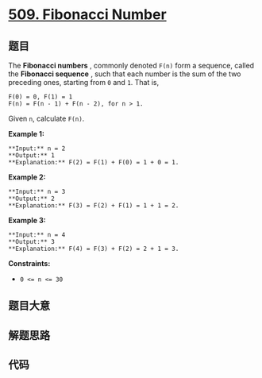 # [509. Fibonacci Number](https://leetcode.com/problems/fibonacci-number)

## 题目

The **Fibonacci numbers** , commonly denoted `F(n)` form a sequence, called
the **Fibonacci sequence** , such that each number is the sum of the two
preceding ones, starting from `0` and `1`. That is,

    
    
    F(0) = 0, F(1) = 1
    F(n) = F(n - 1) + F(n - 2), for n > 1.
    

Given `n`, calculate `F(n)`.



**Example 1:**

    
    
    **Input:** n = 2
    **Output:** 1
    **Explanation:** F(2) = F(1) + F(0) = 1 + 0 = 1.
    

**Example 2:**

    
    
    **Input:** n = 3
    **Output:** 2
    **Explanation:** F(3) = F(2) + F(1) = 1 + 1 = 2.
    

**Example 3:**

    
    
    **Input:** n = 4
    **Output:** 3
    **Explanation:** F(4) = F(3) + F(2) = 2 + 1 = 3.
    



**Constraints:**

  * `0 <= n <= 30`


## 题目大意

## 解题思路

## 代码

```javascript

```
